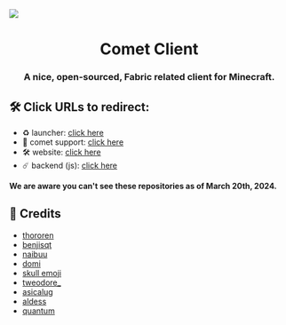 <img align="center" src="https://i.imgur.com/1tpEuk2.jpeg" />

<h1 align="center">Comet Client</h1>
<h3 align="center">
A nice, open-sourced, Fabric related client for Minecraft.
</h3>



## 🛠️ Click URLs to redirect:
  - ♻️ launcher: [click here](https://github.com/CometClient/launcher)
  - 🦺 comet support: [click here](https://github.com/CometClient/support-bot)
  - 🛠️ website: [click here](https://github.com/CometClient/website)
  - ☄️ backend (js): [click here](https://github.com/CometClient/backend)

**We are aware you can't see these repositories as of March 20th, 2024.**

## 🧱 Credits

-   [thororen](https://github.com/thororen1234)
-   [benjisqt](https://github.com/benjisqt)
-   [naibuu](https://github.com/naibuu)
-   [domi](https://github.com/domi-btnr)
-   [skull emoji](https://github.com/tbhgodpro)
-   [tweodore_](https://github.com/heyitsleo)
-   [asicalug](https://github.com/Asicalug)
-   [aldess](https://github.com/aldessscratch)
-   [quantum](https://github.com/Quantamyt)







